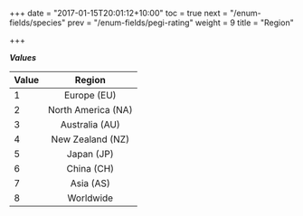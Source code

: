 +++
date = "2017-01-15T20:01:12+10:00"
toc = true
next = "/enum-fields/species"
prev = "/enum-fields/pegi-rating"
weight = 9
title = "Region"

+++

***Values***

| Value | Region |
| ----- |:------:|
| 1     | Europe (EU) |
| 2     | North America (NA) |
| 3     | Australia (AU) |
| 4     | New Zealand (NZ) |
| 5     | Japan (JP) |
| 6     | China (CH) |
| 7     | Asia (AS) |
| 8     | Worldwide |
